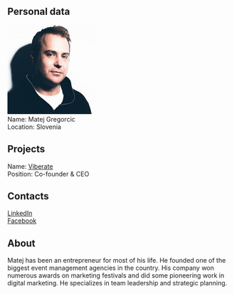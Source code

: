 ## Personal data
![matej gregorcic photo](photo/matej_gregorcic.jpg)  
Name:   Matej Gregorcic  
Location: Slovenia  
## Projects 
Name: [Viberate](../projects/viberate.md)  
Position: Co-founder & CEO
## Contacts
[LinkedIn](https://www.linkedin.com/in/matejgregorcic/)    
[Facebook](https://www.facebook.com/gregorcic)  
## About
Matej has been an entrepreneur for most of his life. He founded one of the biggest event management agencies in the country. His company won numerous awards on marketing festivals and did some pioneering work in digital marketing. He specializes in team leadership and strategic planning.
